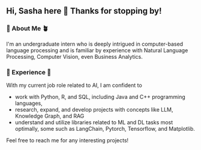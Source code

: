 ## Hi, Sasha here 👋 Thanks for stopping by!

### 🌻 About Me 🪴
I'm an undergraduate intern who is deeply intrigued in computer-based language processing and is familiar by experience with Natural Language Processing, Computer Vision, even Business Analytics.

### 🤖 Experience 💼
With my current job role related to AI, I am confident to
- work with Python, R, and SQL, including Java and C++ programming languages,
- research, expand, and develop projects with concepts like LLM, Knowledge Graph, and RAG
- understand and utilize libraries related to ML and DL tasks most optimally, some such as LangChain, Pytorch, Tensorflow, and Matplotlib. 

Feel free to reach me for any interesting projects!
